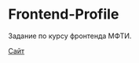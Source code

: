 # Frontend-Profile
Задание по курсу фронтенда МФТИ.

[Cайт](https://durakavalyanie.github.io/Frontend-Profile)
